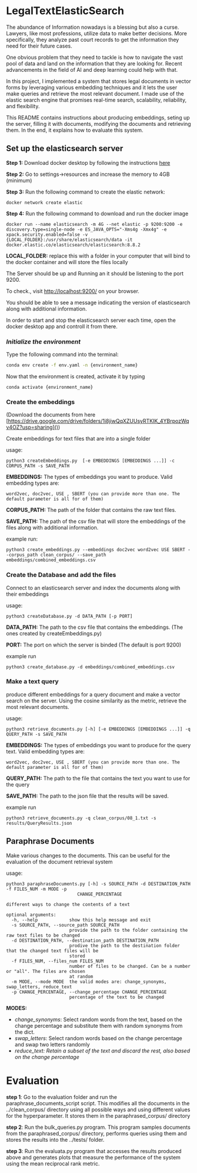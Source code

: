 # LegalTextElasticSearch

The abundance of Information nowadays is a blessing but also a curse. Lawyers, like most professions, utilize data to make better decisions. More specifically, they analyze past court records to get the information they need for their future cases.

One obvious problem that they need to tackle is how to navigate the vast pool of data and land on the information that they are looking for.
Recent advancements in the field of AI and deep learning could help with that.

In this project, I implemented a system that stores legal documents in vector forms by leveraging various embedding techniques and it lets the user make queries and retrieve the most relevant document. I made use of the elastic search engine that promises real-time search, scalability, reliability, and flexibility.

This README contains instructions about producing embeddings, seting up the server, filling it with documents, modifying the documents and retrieving them.
In the end, it explains how to evaluate this system.

## Set up the elasticsearch server

**Step 1:** Download docker desktop by following the instructions [here](https://docs.docker.com/desktop/install/linux-install/)

**Step 2:** Go to settings->resources and increase the memory to 4GB (minimum)

**Step 3:** Run the following command to create the elastic network:

```
docker network create elastic
```

**Step 4:** Run the following command to download and run the docker image

```
docker run --name elasticsearch -m 4G --net elastic -p 9200:9200 -e discovery.type=single-node -e ES_JAVA_OPTS="-Xms4g -Xmx4g" -e xpack.security.enabled=false -v {LOCAL_FOLDER}:/usr/share/elasticsearch/data -it    docker.elastic.co/elasticsearch/elasticsearch:8.8.2
```

**LOCAL_FOLDER:** replace this with a folder in your computer that will bind to the docker container and will store the files locally

The Server should be up and Running an it should be listening to the port 9200.

To check., visit [http://localhost:9200/](http://localhost:9200/) on your browser.

You should be able to see a message indicating the version of elasticsearch along with additional information.

In order to start and stop the elasticsearch server each time, open the docker desktop app and controll it from there.

### *Initialize the environment*

Type the following command into the terminal:

```bash
conda env create -f env.yaml -n {environment_name}
```

Now that the environment is created, activate it by typing

```
conda activate {environment_name}
```

### Create the embeddings

(Download the documents from here [https://drive.google.com/drive/folders/1i8jiwQqXZUUsyRTKIK_4YBrpozWqv4OZ?usp=sharing]())

Create embeddings for text files that are into a single folder

usage:

```
python3 createEmbeddings.py  [-e EMBEDDINGS [EMBEDDINGS ...]] -c CORPUS_PATH -s SAVE_PATH
```

**EMBEDDINGS:** The types of embeddings you want to produce. Valid embedding types are:

    word2vec, doc2vec, USE , SBERT (you can provide more than one. The default parameter is all for of them)

**CORPUS_PATH:** The path of the folder that contains the raw text files.

**SAVE_PATH:** The path of the csv file that will store the embeddings of the files along with additional information.

example run:

```
python3 create_embeddings.py --embeddings doc2vec word2vec USE SBERT --corpus_path clean_corpus/ --save_path embeddings/combined_embeddings.csv
```

### Create the Database and add the files

Connect to an elasticsearch server and index the documents along with their embeddings

usage:

```
python3 createDatabase.py -d DATA_PATH [-p PORT]
```

**DATA_PATH:** The path to the csv file that contains the embeddings. (The ones created by createEmbeddings.py)

**PORT:** The port  on which the server is binded (The default is port 9200)

example run

```
python3 create_database.py -d embeddings/combined_embeddings.csv
```

### Make a text query

produce different embeddings for a query document and make a vector search on the server. Using the cosine similarity as the metric, retrieve the most relevant documents.

usage:

```
python3 retrieve_documents.py [-h] [-e EMBEDDINGS [EMBEDDINGS ...]] -q QUERY_PATH -s SAVE_PATH
```

**EMBEDDINGS:** The types of embeddings you want to produce for the query text. Valid embedding types are:

    word2vec, doc2vec, USE , SBERT (you can provide more than one. The default parameter is all for of them)

**QUERY_PATH:** The path to the file that contains the text you want to use for the query

**SAVE_PATH:** The path to the json file that the results will be saved.

example run

```
python3 retrieve_documents.py -q clean_corpus/08_1.txt -s results/QueryResults.json
```

## Paraphrase Documents

Make various changes to the documents. This can be useful for the evaluation of the document retrieval system

usage:

```
python3 paraphraseDocuments.py [-h] -s SOURCE_PATH -d DESTINATION_PATH -f FILES_NUM -m MODE -p
                           CHANGE_PERCENTAGE

different ways to change the contents of a text

optional arguments:
  -h, --help            show this help message and exit
  -s SOURCE_PATH, --source_path SOURCE_PATH
                        provide the path to the folder containing the raw text files to be changed
  -d DESTINATION_PATH, --destination_path DESTINATION_PATH
                        prodive the path to the destination folder that the changed text files will be
                        stored
  -f FILES_NUM, --files_num FILES_NUM
                        number of files to be changed. Can be a number or "all". The files are chosen
                        at random
  -m MODE, --mode MODE  the valid modes are: change_synonyms, swap_letters, reduce_text
  -p CHANGE_PERCENTAGE, --change_percentage CHANGE_PERCENTAGE
                        percentage of the text to be changed

```

**MODES:**

* *change_synonyms*: Select random words from the text, based on the change percentage and substitute them with random synonyms from the dict.
* *swap_letters*: Select random words based on the change percentage and swap two letters randomly
* *reduce_text: Retain a subset of the text and discard the rest, also based on the change percentage*

# Evaluation

**step 1**: Go to the evaluation folder and run the paraphrase_documents_script script. This modifies all the documents in the ../clean_corpus/ directory using all possible ways and using different values for the hyperparameter.
 It stores them in the paraphrased_corpus/ directory

**step 2**: Run the bulk_queries.py program. This program samples documents from the paraphrased_corpus/ directory,
performs queries using them and stores the results into the ../tests/ folder.

**step 3**: Run the evaluata.py program that accesses the results produced above and generates plots that measure the performance of the system using the mean reciprocal rank metric.
